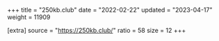 +++
title = "250kb.club"
date = "2022-02-22"
updated = "2023-04-17"
weight = 11909

[extra]
source = "https://250kb.club/"
ratio = 58
size = 12
+++
